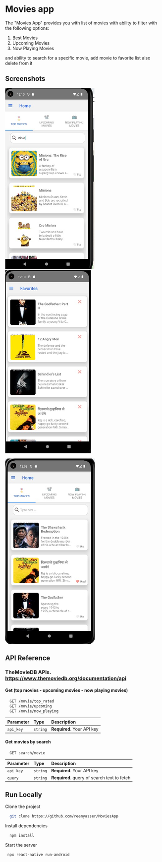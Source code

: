 # Movies app
The "Movies App" provides you with list of movies with ability to filter with the following options: 
1. Best Movies
2. Upcoming Movies
3. Now Playing Movies

 and ability to search for a specific movie, add movie to favorite list also delete from it
## Screenshots

![App Screenshot](https://github.com/reemyasser/MoviesApp/blob/main/screenshots/1.jpeg)
![App Screenshot](https://github.com/reemyasser/MoviesApp/blob/main/screenshots/2.jpeg)

![App Screenshot](https://github.com/reemyasser/MoviesApp/blob/main/screenshots/3.jpeg)



## API Reference
### TheMovieDB APIs. https://www.themoviedb.org/documentation/api
#### Get (top movies - upcoming movies - now playing movies)

```http
  GET /movie/top_rated
  GET /movie/upcoming
  GET /movie/now_playing

```

| Parameter | Type     | Description                |
| :-------- | :------- | :------------------------- |
| `api_key` | `string` | **Required**. Your API key |



#### Get movies by search

```http
  GET search/movie
```

| Parameter | Type     | Description                       |
| :-------- | :------- | :-------------------------------- |
| `api_key` | `string` | **Required**. Your API key |
| `query`      | `string` | **Required**. query of search text to fetch |




## Run Locally

Clone the project

```bash
  git clone https://github.com/reemyasser/MoviesApp
```

Install dependencies

```bash
  npm install
```

Start the server

```bash
 npx react-native run-android
```

